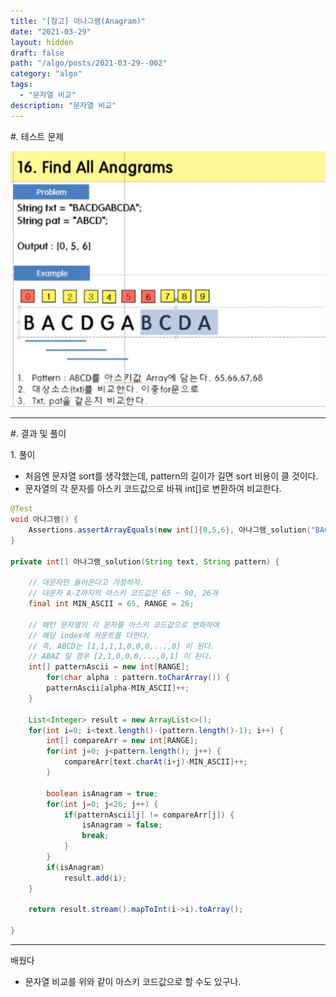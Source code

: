 ```yaml
---
title: "[참고] 아나그램(Anagram)"
date: "2021-03-29"
layout: hidden
draft: false
path: "/algo/posts/2021-03-29--002"
category: "algo"
tags:
  - "문자열 비교"
description: "문자열 비교"
---
```


<span class="title__sub1">#. 테스트 문제</span>

![](./002-01.PNG)

---

<span class="title__sub1">#. 결과 및 풀이</span>

<span class="title__sub2">1. 풀이</span>
- 처음엔 문자열 sort를 생각했는데, pattern의 길이가 길면 sort 비용이 클 것이다.
- 문자열의 각 문자를 아스키 코드값으로 바꿔 int[]로 변환하여 비교한다.

```java
@Test
void 아나그램() {
    Assertions.assertArrayEquals(new int[]{0,5,6}, 아나그램_solution("BACDGABCDA", "ABCD"));
}

private int[] 아나그램_solution(String text, String pattern) {

    // 대문자만 들어온다고 가졍하자.
    // 대문자 A-Z까지의 아스키 코드값은 65 ~ 90, 26개
    final int MIN_ASCII = 65, RANGE = 26;
    
    // 패턴 문자열의 각 문자를 아스키 코드값으로 변화하여
    // 해당 index에 카운트를 더한다.
    // 즉, ABCD는 [1,1,1,1,0,0,0,...,0] 이 된다.
    // ABAZ 일 경우 [2,1,0,0,0,...,0,1] 이 된다.
    int[] patternAscii = new int[RANGE];
        for(char alpha : pattern.toCharArray()) {
        patternAscii[alpha-MIN_ASCII]++;
    }
    
    List<Integer> result = new ArrayList<>();
    for(int i=0; i<text.length()-(pattern.length()-1); i++) {
        int[] compareArr = new int[RANGE];
        for(int j=0; j<pattern.length(); j++) {
            compareArr[text.charAt(i+j)-MIN_ASCII]++;
        }
        
        boolean isAnagram = true;
        for(int j=0; j<26; j++) {
            if(patternAscii[j] != compareArr[j]) {
                isAnagram = false;
                break;
            }
        }
        if(isAnagram)
            result.add(i);
    }
    
    return result.stream().mapToInt(i->i).toArray();

}
```

---

<span class="title__sub2">배웠다</span>
- 문자열 비교를 위와 같이 아스키 코드값으로 할 수도 있구나.
